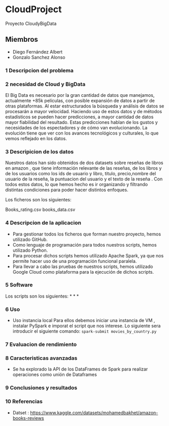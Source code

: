 # CloudProject
Proyecto CloudyBigData
## Miembros
* Diego Fernández Albert
* Gonzalo Sanchez Alonso
### 1 Descripcion del problema 

### 2 necesidad de Cloud y BigData

El Big Data es necesario por la gran cantidad de datos que manejamos, actualmente +85k películas, con posible expansión de datos a partir de otras plataformas. Al estar estructurados la búsqueda y análisis de datos se procesarán a mayor velocidad. Haciendo uso de estos datos y de métodos estadísticos se pueden hacer predicciones, a mayor cantidad de datos mayor fiabilidad del resultado. Estas predicciones hablan de los gustos y necesidades de los espectadores y de cómo van evolucionando. La evolución tiene que ver con los avances tecnológicos y culturales, lo que vemos reflejado en los datos.

### 3 Descripicion de los datos

Nuestros datos han sido obtenidos de dos datasets sobre reseñas de libros en amazon , que tiene información relevante de las reseñas, de los libros y de los usuarios como los ids de usuario y libro, titulo, precio,nombre del usuario de la reseña, la puntuacion del usuario y el texto de la reseña . Con todos estos datos, lo que hemos hecho es ir organizando y filtrando distintas condiciones para poder hacer distintos enfoques.

Los ficheros son los siguientes:

Books_rating.csv
books_data.csv

### 4 Descripcion de la aplicacion

* Para gestionar todos los ficheros que forman nuestro proyecto, hemos utilizado GitHub.
* Como lenguaje de programación para todos nuestros scripts, hemos utilizado Python.
* Para procesar dichos scripts hemos utilizado Apache Spark, ya que nos permite hacer uso de una programación funcional paralela.
* Para llevar a cabo las pruebas de nuestros scripts, hemos utilizado Google Cloud como plataforma para la ejecución de dichos scripts.

### 5 Software

Los scripts son los siguientes:
* 
*
*
### 6 Uso
* Uso instancia local
  Para ellos debemos iniciar una instancia de VM , instalar PySpark e imporat el script que nos interese.
  Lo siguiente sera introducir el siguiente comando:
```spark-submit movies_by_country.py                                                                                     ```


### 7 Evaluacion de rendimiento

### 8 Caracteristicas avanzadas

* Se ha explorado la API de los DataFrames de Spark para realizar operaciones como unión de Dataframes

### 9 Conclusiones y resultados



### 10 Referencias 
* Datset : https://www.kaggle.com/datasets/mohamedbakhet/amazon-books-reviews


